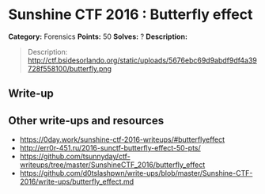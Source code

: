 # Sunshine CTF 2016 : Butterfly effect

**Category:** Forensics
**Points:** 50
**Solves:** ?
**Description:**

> Description: http://ctf.bsidesorlando.org/static/uploads/5676ebc69d9abdf9df4a39728f558100/butterfly.png 
> 

## Write-up

<TODO>

## Other write-ups and resources

* <https://0day.work/sunshine-ctf-2016-writeups/#butterflyeffect>
* <http://err0r-451.ru/2016-sunctf-butterfly-effect-50-pts/>
* <https://github.com/tsunnyday/ctf-writeups/tree/master/SunshineCTF_2016/butterfly_effect>
* <https://github.com/d0tslashpwn/write-ups/blob/master/Sunshine-CTF-2016/write-ups/butterfly_effect.md>

